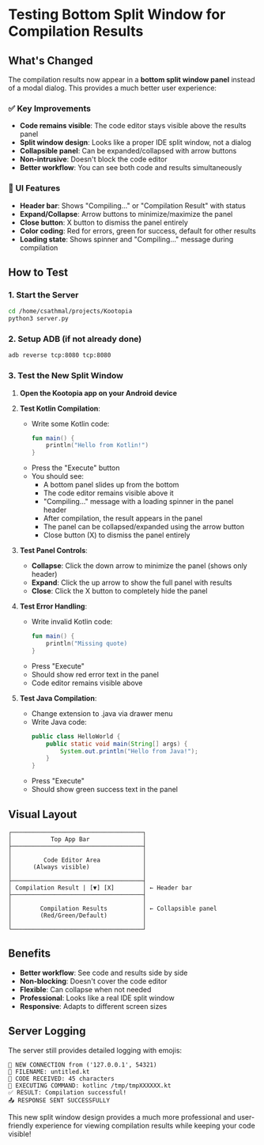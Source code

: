 # Testing Bottom Split Window for Compilation Results

## What's Changed

The compilation results now appear in a **bottom split window panel** instead of a modal dialog. This provides a much better user experience:

### ✅ Key Improvements
- **Code remains visible**: The code editor stays visible above the results panel
- **Split window design**: Looks like a proper IDE split window, not a dialog
- **Collapsible panel**: Can be expanded/collapsed with arrow buttons
- **Non-intrusive**: Doesn't block the code editor
- **Better workflow**: You can see both code and results simultaneously

### 🎨 UI Features
- **Header bar**: Shows "Compiling..." or "Compilation Result" with status
- **Expand/Collapse**: Arrow buttons to minimize/maximize the panel
- **Close button**: X button to dismiss the panel entirely
- **Color coding**: Red for errors, green for success, default for other results
- **Loading state**: Shows spinner and "Compiling..." message during compilation

## How to Test

### 1. Start the Server
```bash
cd /home/csathmal/projects/Kootopia
python3 server.py
```

### 2. Setup ADB (if not already done)
```bash
adb reverse tcp:8080 tcp:8080
```

### 3. Test the New Split Window

1. **Open the Kootopia app on your Android device**

2. **Test Kotlin Compilation**:
   - Write some Kotlin code:
     ```kotlin
     fun main() {
         println("Hello from Kotlin!")
     }
     ```
   - Press the "Execute" button
   - You should see:
     - A bottom panel slides up from the bottom
     - The code editor remains visible above it
     - "Compiling..." message with a loading spinner in the panel header
     - After compilation, the result appears in the panel
     - The panel can be collapsed/expanded using the arrow button
     - Close button (X) to dismiss the panel entirely

3. **Test Panel Controls**:
   - **Collapse**: Click the down arrow to minimize the panel (shows only header)
   - **Expand**: Click the up arrow to show the full panel with results
   - **Close**: Click the X button to completely hide the panel

4. **Test Error Handling**:
   - Write invalid Kotlin code:
     ```kotlin
     fun main() {
         println("Missing quote)
     }
     ```
   - Press "Execute"
   - Should show red error text in the panel
   - Code editor remains visible above

5. **Test Java Compilation**:
   - Change extension to .java via drawer menu
   - Write Java code:
     ```java
     public class HelloWorld {
         public static void main(String[] args) {
             System.out.println("Hello from Java!");
         }
     }
     ```
   - Press "Execute"
   - Should show green success text in the panel

## Visual Layout

```
┌─────────────────────────────────────┐
│           Top App Bar               │
├─────────────────────────────────────┤
│                                     │
│         Code Editor Area            │
│      (Always visible)               │
│                                     │
├─────────────────────────────────────┤
│ Compilation Result | [▼] [X]        │ ← Header bar
├─────────────────────────────────────┤
│                                     │
│        Compilation Results          │ ← Collapsible panel
│        (Red/Green/Default)          │
│                                     │
└─────────────────────────────────────┘
```

## Benefits

- **Better workflow**: See code and results side by side
- **Non-blocking**: Doesn't cover the code editor
- **Flexible**: Can collapse when not needed
- **Professional**: Looks like a real IDE split window
- **Responsive**: Adapts to different screen sizes

## Server Logging

The server still provides detailed logging with emojis:
```
🔌 NEW CONNECTION from ('127.0.0.1', 54321)
📄 FILENAME: untitled.kt
📝 CODE RECEIVED: 45 characters
🔧 EXECUTING COMMAND: kotlinc /tmp/tmpXXXXXX.kt
✅ RESULT: Compilation successful!
📤 RESPONSE SENT SUCCESSFULLY
```

This new split window design provides a much more professional and user-friendly experience for viewing compilation results while keeping your code visible!
